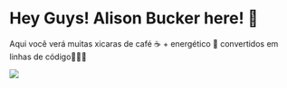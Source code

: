 <h1>Hey Guys! Alison Bucker here! 🖖</h1>
<p>Aqui você verá muitas xicaras de café ☕ + energético 🍶 convertidos em linhas de código👨‍💻😅</p>
<img src="https://retouchingcentral.com/wp-content/uploads/2019/03/matrix-10.gif">